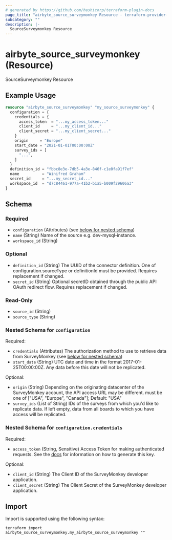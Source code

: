 ```yaml
---
# generated by https://github.com/hashicorp/terraform-plugin-docs
page_title: "airbyte_source_surveymonkey Resource - terraform-provider-airbyte"
subcategory: ""
description: |-
  SourceSurveymonkey Resource
---
```


# airbyte_source_surveymonkey (Resource)

SourceSurveymonkey Resource

## Example Usage

```terraform
resource "airbyte_source_surveymonkey" "my_source_surveymonkey" {
  configuration = {
    credentials = {
      access_token  = "...my_access_token..."
      client_id     = "...my_client_id..."
      client_secret = "...my_client_secret..."
    }
    origin     = "Europe"
    start_date = "2021-01-01T00:00:00Z"
    survey_ids = [
      "...",
    ]
  }
  definition_id = "fbbc8e3e-7db5-4a3e-846f-c1e0fa91f7ef"
  name          = "Winifred Graham"
  secret_id     = "...my_secret_id..."
  workspace_id  = "d7c84461-977a-41b2-b1a5-b009f29606a3"
}
```

<!-- schema generated by tfplugindocs -->
## Schema

### Required

- `configuration` (Attributes) (see [below for nested schema](#nestedatt--configuration))
- `name` (String) Name of the source e.g. dev-mysql-instance.
- `workspace_id` (String)

### Optional

- `definition_id` (String) The UUID of the connector definition. One of configuration.sourceType or definitionId must be provided. Requires replacement if changed.
- `secret_id` (String) Optional secretID obtained through the public API OAuth redirect flow. Requires replacement if changed.

### Read-Only

- `source_id` (String)
- `source_type` (String)

<a id="nestedatt--configuration"></a>
### Nested Schema for `configuration`

Required:

- `credentials` (Attributes) The authorization method to use to retrieve data from SurveyMonkey (see [below for nested schema](#nestedatt--configuration--credentials))
- `start_date` (String) UTC date and time in the format 2017-01-25T00:00:00Z. Any data before this date will not be replicated.

Optional:

- `origin` (String) Depending on the originating datacenter of the SurveyMonkey account, the API access URL may be different. must be one of ["USA", "Europe", "Canada"]; Default: "USA"
- `survey_ids` (List of String) IDs of the surveys from which you'd like to replicate data. If left empty, data from all boards to which you have access will be replicated.

<a id="nestedatt--configuration--credentials"></a>
### Nested Schema for `configuration.credentials`

Required:

- `access_token` (String, Sensitive) Access Token for making authenticated requests. See the <a href="https://docs.airbyte.io/integrations/sources/surveymonkey">docs</a> for information on how to generate this key.

Optional:

- `client_id` (String) The Client ID of the SurveyMonkey developer application.
- `client_secret` (String) The Client Secret of the SurveyMonkey developer application.

## Import

Import is supported using the following syntax:

```shell
terraform import airbyte_source_surveymonkey.my_airbyte_source_surveymonkey ""
```
